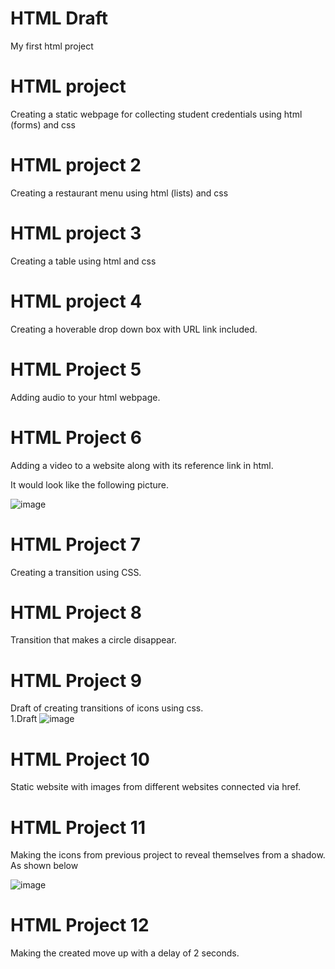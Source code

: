 

# HTML Draft
My first html project 

# HTML project

Creating a static webpage for collecting student credentials  using html (forms)  and css

# HTML project 2

Creating a restaurant menu using html (lists) and css

# HTML project 3

Creating a table using html and css

# HTML project 4

Creating  a hoverable drop down box with URL link included. 

# HTML Project 5

Adding audio to your html webpage.

# HTML Project 6

Adding a video to a website along with its reference link in html.

It would look like the following picture.

![image](https://github.com/Geus7/htmldraft/assets/137599918/84150080-67c4-4b32-ba31-624c06764974)

# HTML Project 7

Creating a transition using CSS.

# HTML Project 8

Transition that makes a circle disappear.

# HTML Project 9

Draft of creating transitions of icons using css.
<br>
 1.Draft
![image](https://github.com/Geus7/htmldraft/assets/137599918/767d8041-adf9-4928-baea-e6dd79481c3b)


# HTML Project 10

Static website with images from different websites connected via href.

# HTML Project 11

Making the icons from previous project to reveal themselves from a shadow.
As shown below

![image](https://github.com/Geus7/htmldraft/assets/137599918/adaaff4f-80a8-4b75-8fc3-d2d61842f925)

# HTML Project 12

Making the created move up with a delay of 2 seconds.





